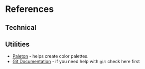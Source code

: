 # References

## Technical

## Utilities

* <a href="http://paletton.com" target="_blank">Paleton</a> - helps create color palettes.
* <a href="https://git-scm.com/doc" target="_blank">Git Documentation</a> - if you need help with `git` check here first